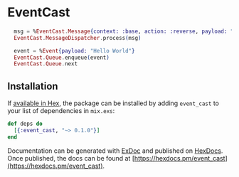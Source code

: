 # EventCast

```elixir
  msg = %EventCast.Message{context: :base, action: :reverse, payload: "Hello World"}
  EventCast.MessageDispatcher.process(msg)
```

```elixir
  event = %Event{payload: "Hello World"}
  EventCast.Queue.enqueue(event)
  EventCast.Queue.next
```

## Installation

If [available in Hex](https://hex.pm/docs/publish), the package can be installed
by adding `event_cast` to your list of dependencies in `mix.exs`:

```elixir
def deps do
  [{:event_cast, "~> 0.1.0"}]
end
```

Documentation can be generated with [ExDoc](https://github.com/elixir-lang/ex_doc)
and published on [HexDocs](https://hexdocs.pm). Once published, the docs can
be found at [https://hexdocs.pm/event_cast](https://hexdocs.pm/event_cast).
